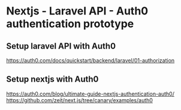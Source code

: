 # Nextjs - Laravel API - Auth0 authentication prototype

## Setup laravel API with Auth0
https://auth0.com/docs/quickstart/backend/laravel/01-authorization

## Setup nextjs with Auth0
https://auth0.com/blog/ultimate-guide-nextjs-authentication-auth0/
https://github.com/zeit/next.js/tree/canary/examples/auth0